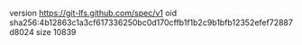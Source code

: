 version https://git-lfs.github.com/spec/v1
oid sha256:4b12863c1a3cf617336250bc0d170cffb1f1b2c9b1bfb12352efef72887d8024
size 10839
